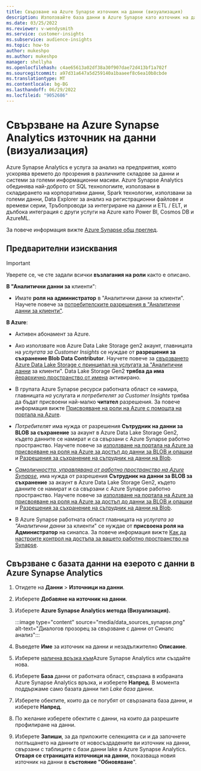 ```yaml
---
title: Свързване на Azure Synapse източник на данни (визуализация)
description: Използвайте база данни в Azure Synapse като източник на данни в Dynamics 365 Customer Insights.
ms.date: 03/25/2022
ms.reviewer: v-wendysmith
ms.service: customer-insights
ms.subservice: audience-insights
ms.topic: how-to
author: mukeshpo
ms.author: mukeshpo
manager: shellyha
ms.openlocfilehash: c4ae65613a02df38a30f907dae72d413bf1a702f
ms.sourcegitcommit: a97d31a647a5d259140a1baaeef8c6ea10b8cbde
ms.translationtype: MT
ms.contentlocale: bg-BG
ms.lasthandoff: 06/29/2022
ms.locfileid: "9052686"
---
```

# <a name="connect-an-azure-synapse-analytics-data-source-preview"></a>Свързване на Azure Synapse Analytics източник на данни (визуализация)

Azure Synapse Analytics е услуга за анализ на предприятия, която ускорява времето до прозрения в различните складове за данни и системи за големи информационни масиви. Azure Synapse Analytics обединява най-доброто от SQL технологиите, използвани в складирането на корпоративни данни, Spark технологии, използвани за големи данни, Data Explorer за анализ на регистрационни файлове и времеви серии, Тръбопроводи за интегриране на данни и ETL / ELT, и дълбока интеграция с други услуги на Azure като Power BI, Cosmos DB и AzureML.

За повече информация вижте [Azure Synapse общ преглед](/azure/synapse-analytics/overview-what-is).

## <a name="prerequisites"></a>Предварителни изисквания

> [!IMPORTANT]
> Уверете се, че сте задали всички **възлагания на роли** както е описано.  

**В "Аналитични данни за** клиенти":

* Имате **роля на администратор** в "Аналитични данни за клиенти". Научете повече за [потребителските разрешения в "Аналитични данни за клиенти"](permissions.md#assign-roles-and-permissions).

**В Azure**:

- Активен абонамент за Azure.

- Ако използвате нов Azure Data Lake Storage gen2 акаунт, главницата на *услугата за Customer Insights* се нуждае от **разрешения за съхранение Blob Data Contributor**. Научете повече за [свързването Azure Data Lake Storage с принципал на услугата за "Аналитични данни](connect-service-principal.md) за клиенти". Data Lake Storage Gen2 **трябва да има** [ йерархично пространство от имена](/azure/storage/blobs/data-lake-storage-namespace) активирано.

- В групата Azure Synapse ресурси работната област се намира, главницата *на* услугата и *потребителят за Customer Insights* трябва да бъдат присвоени най-малко **читател** разрешения. За повече информация вижте [Присвояване на роли на Azure с помощта на портала на Azure](/azure/role-based-access-control/role-assignments-portal).

- *Потребителят* има нужда от разрешения **Сътрудник на данни за BLOB за съхранение** за акаунт в Azure Data Lake Storage Gen2, където данните се намират и са свързани с Azure Synapse работно пространство. Научете повече за [използване на портала на Azure за присвояване на роля на Azure за достъп до данни за BLOB и опашки](/azure/storage/common/storage-auth-aad-rbac-portal) и [Разрешения за съхранение на сътрудник на данни на Blob](/azure/role-based-access-control/built-in-roles#storage-blob-data-contributor).

- *[Самоличността, управлявана от работно пространство на Azure Synapse](/azure/synapse-analytics/security/synapse-workspace-managed-identity)*, има нужда от разрешения **Сътрудник на данни за BLOB за съхранение** за акаунт в Azure Data Lake Storage Gen2, където данните се намират и са свързани с Azure Synapse работно пространство. Научете повече за [използване на портала на Azure за присвояване на роля на Azure за достъп до данни за BLOB и опашки](/azure/storage/common/storage-auth-aad-rbac-portal) и [Разрешения за съхранение на сътрудник на данни на Blob](/azure/role-based-access-control/built-in-roles#storage-blob-data-contributor).

- В Azure Synapse работната област главницата на *услугата за "Аналитични данни* за клиенти" се нуждае от **присвоена роля на Администратор** на синапса. За повече информация вижте [Как да настроите контрол на достъпа за вашето работно пространство на Synapse](/azure/synapse-analytics/security/how-to-set-up-access-control).

## <a name="connect-to-the-data-lake-database-in-azure-synapse-analytics"></a>Свързване с базата данни на езерото с данни в Azure Synapse Analytics

1. Отидете на **Данни** > **Източници на данни**.

1. Изберете **Добавяне на източник на данни**.

1. Изберете **Azure Synapse Analytics метода (Визуализация).**

   :::image type="content" source="media/data_sources_synapse.png" alt-text="Диалогов прозорец за свързване с данни от Синапс анализ":::
  
1. Въведете **Име** за източник на данни и незадължително **Описание**.

1. Изберете [налична връзка към](connections.md)Azure Synapse Analytics или създайте нова.

1. Изберете **База** данни от работната област, свързана в избраната Azure Synapse Analytics връзка, и изберете **Напред**. В момента поддържаме само базата данни тип *Lake база* данни.

1. Изберете обектите, които да се погубят от свързаната база данни, и изберете **Напред**.

1. По желание изберете обектите с данни, на които да разрешите профилиране на данни.

1. Изберете **Запиши**, за да приложите селекцията си и да започнете поглъщането на данните от новосъздадените ви източник на данни, свързани с таблиците с бази данни lake в Azure Synapse Analytics. **Отваря се страницата източници на данни**, показваща новия източник на данни в **състояние "Обновяване**".
